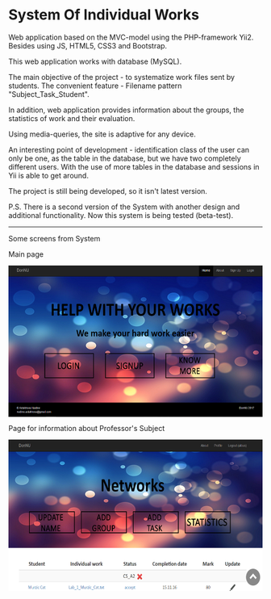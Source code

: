 # System Of Individual Works

<p>Web application based on the MVC-model using the PHP-framework Yii2. Besides using JS, HTML5, CSS3 and Bootstrap.

<p>This web application works with database (MySQL).

<p>The main objective of the project - to systematize work files sent by students. The convenient feature - Filename pattern "Subject_Task_Student".
<p>In addition, web application provides information about the groups, the statistics of work and their evaluation.
<p>Using media-queries, the site is adaptive for any device.
<p>An interesting point of development - identification class of the user can only be one, as the table in the database, but we have two completely different users. With the use of more tables in the database and sessions in Yii is able to get around.

<p>The project is still being developed, so it isn't latest version.

<p>P.S. There is a second version of the System with another design and additional functionality. Now this system is being tested (beta-test).

<hr>
Some screens from System
<p>Main page
<p align="center"><img src="https://github.com/NadineAstakhova/SystemOfIndividualWorks/raw/master/main_page.png" data-canonical-src="https://github.com/NadineAstakhova/SystemOfIndividualWorks/raw/master/main_page.png" width="530" height="300"  align="middle" />
<p>Page for information about Professor's Subject
<p align="center"><img src="https://github.com/NadineAstakhova/SystemOfIndividualWorks/raw/master/subject_page.png" data-canonical-src="https://github.com/NadineAstakhova/SystemOfIndividualWorks/raw/master/subject_page.png" width="530" height="300"  align="middle" /> 






